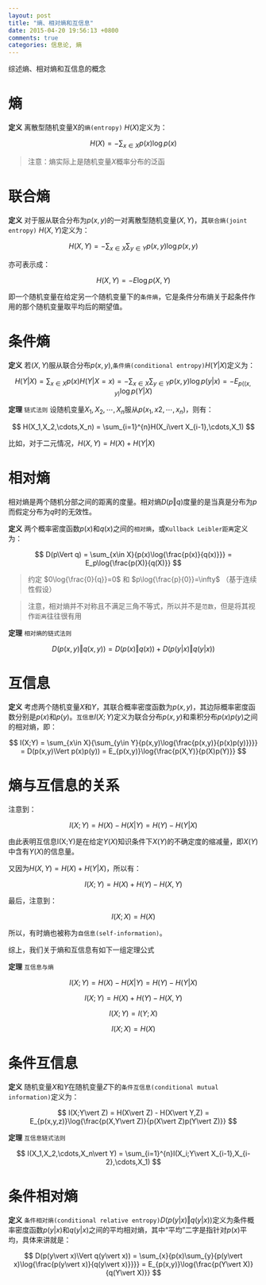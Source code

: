 ```yaml
---
layout: post
title: "熵、相对熵和互信息"
date: 2015-04-20 19:56:13 +0800
comments: true
categories: 信息论, 熵
---
```


综述熵、相对熵和互信息的概念

<!--more-->

熵
===

**定义** 离散型随机变量X的`熵(entropy)` $H(X)$定义为：

$$ H(X) = -\sum_{x\in X}{p(x)\log{p(x)}} $$

> 注意：熵实际上是随机变量$X$概率分布的泛函

联合熵
=====

**定义** 对于服从联合分布为$p(x,y)$的一对离散型随机变量$(X,Y)$，其`联合熵(joint entropy)` $H(X,Y)$定义为：

$$ H(X,Y) = -\sum_{x\in X}{\sum_{y\in Y}{p(x,y)\log{p(x,y)}}} $$

亦可表示成：

$$ H(X,Y) = -E\log{p(X,Y)} $$

即一个随机变量在给定另一个随机变量下的`条件熵`，它是条件分布熵关于起条件作用的那个随机变量取平均后的期望值。

条件熵
=====

**定义** 若$(X,Y)$服从联合分布$p(x,y)$,`条件熵(conditional entropy)`$H(Y\vert X)$定义为：

$$ H(Y\vert X) = \sum_{x\in X}{p(x)H(Y\vert X=x)} = -\sum_{x\in X}{\sum_{y\in Y}{p(x,y)\log{p(y\vert x)}}} = -E_{p((x,y)}\log{p(Y\vert X)} $$

**定理**  `链式法则` 设随机变量$X_1,X_2,\cdots,X_n$服从$p(x_1,x2,\cdots,x_n)$，则有：

$$ H(X_1,X_2,\cdots,X_n) = \sum_{i=1}^{n}H(X_i\vert X_{i-1},\cdots,X_1) $$

比如，对于二元情况，$H(X,Y) = H(X) + H(Y\vert X)$


相对熵
=====

相对熵是两个随机分部之间的距离的度量。相对熵$D(p\Vert q)$度量的是当真是分布为$p$而假定分布为$q$时的无效性。

**定义** 两个概率密度函数$p(x)$和$q(x)$之间的`相对熵`，或`Kullback Leibler距离`定义为：

$$ D(p\Vert q) = \sum_{x\in X}{p(x)\log{\frac{p(x)}{q(x)}}} = E_p\log{\frac{p(X)}{q(X)}} $$

> 约定 $0\log{\frac{0}{q}}=0$ 和 $p\log{\frac{p}{0}}=\infty$ （基于连续性假设）

>注意，相对熵并不对称且不满足三角不等式，所以并不是`范数`，但是将其视作`距离`往往很有用


**定理** `相对熵的链式法则`

$$ D(p(x,y)\Vert q(x,y)) = D(p(x)\Vert q(x)) + D(p(y\vert x)\Vert q(y\vert x)) $$


互信息
=====

**定义** 考虑两个随机变量$X$和$Y$，其联合概率密度函数为$p(x,y)$，其边际概率密度函数分别是$p(x)$和$p(y)$。`互信息`$I(X;Y)$定义为联合分布$p(x,y)$和乘积分布$p(x)p(y)$之间的相对熵，即：

$$ I(X;Y) = \sum_{x\in X}{\sum_{y\in Y}{p(x,y)\log{\frac{p(x,y)}{p(x)p(y)}}}} = D(p(x,y)\Vert p(x)p(y)) = E_{p(x,y)}\log{\frac{p(X,Y)}{p(X)p(Y)}} $$

熵与互信息的关系
==============

注意到：

$$ I(X;Y) = H(X) - H(X\vert Y) = H(Y) - H(Y\vert X) $$

由此表明互信息I(X;Y)是在给定$Y(X)$知识条件下$X(Y)$的不确定度的缩减量，即$X(Y)$中含有$Y(X)$的信息量。

又因为$H(X,Y) = H(X) + H(Y\vert X)$，所以有：

$$ I(X;Y) = H(X) + H(Y) - H(X,Y) $$

最后，注意到：

$$ I(X;X) = H(X) $$

所以，有时熵也被称为`自信息(self-information)`。

综上，我们关于熵和互信息有如下一组定理公式

**定理** `互信息与熵`

$$ I(X;Y) = H(X) - H(X\vert Y) = H(Y) - H(Y\vert X) $$

$$ I(X;Y) = H(X) + H(Y) - H(X,Y) $$

$$ I(X;Y) = I(Y;X) $$

$$ I(X;X) = H(X) $$

条件互信息
=========

**定义** 随机变量$X$和$Y$在随机变量$Z$下的`条件互信息(conditional mutual information)`定义为：

$$ I(X;Y\vert Z) = H(X\vert Z) - H(X\vert Y,Z) = E_{p(x,y,z)}\log{\frac{p(X,Y\vert Z)}{p(X\vert Z)p(Y\vert Z)}} $$

**定理** `互信息链式法则`

$$ I(X_1,X_2,\cdots,X_n\vert Y) = \sum_{i=1}^{n}I(X_i;Y\vert X_{i-1},X_{i-2},\cdots,X_1) $$

条件相对熵
========

**定义** `条件相对熵(conditional relative entropy)`$D(p(y\vert x)\Vert q(y\vert x))$定义为条件概率密度函数$p(y\vert x)$和$q(y\vert x)$之间的平均相对熵，其中“平均”二字是指针对$p(x)$平均，具体来讲就是：

$$ D(p(y\vert x)\Vert q(y\vert x)) = \sum_{x}{p(x)\sum_{y}{p(y\vert x)\log{\frac{p(y\vert x)}{q(y\vert x)}}}} = E_{p(x,y)}\log{\frac{p(Y\vert X)}{q(Y\vert X)}} $$
